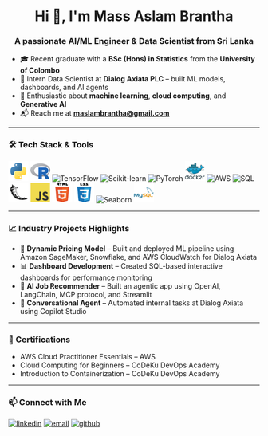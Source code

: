 <h1 align="center">Hi 👋, I'm Mass Aslam Brantha</h1>
<h3 align="center">A passionate AI/ML Engineer & Data Scientist from Sri Lanka</h3>

- 🎓 Recent graduate with a **BSc (Hons) in Statistics** from the **University of Colombo**
- 🧠 Intern Data Scientist at **Dialog Axiata PLC** – built ML models, dashboards, and AI agents  
- 🚀 Enthusiastic about **machine learning**, **cloud computing**, and **Generative AI**  
- 📬 Reach me at **maslambrantha@gmail.com**

---

### 🛠️ Tech Stack & Tools
<p align="left">
  <img src="https://raw.githubusercontent.com/devicons/devicon/master/icons/python/python-original.svg" width="40" height="40" alt="Python"/>
  <img src="https://raw.githubusercontent.com/devicons/devicon/master/icons/r/r-original.svg" width="40" height="40" alt="R"/>
  <img src="https://www.vectorlogo.zone/logos/tensorflow/tensorflow-icon.svg" width="40" height="40" alt="TensorFlow"/>
  <img src="https://upload.wikimedia.org/wikipedia/commons/0/05/Scikit_learn_logo_small.svg" width="40" height="40" alt="Scikit-learn"/>
  <img src="https://www.vectorlogo.zone/logos/pytorch/pytorch-icon.svg" width="40" height="40" alt="PyTorch"/>
  <img src="https://raw.githubusercontent.com/devicons/devicon/master/icons/docker/docker-original-wordmark.svg" width="40" height="40" alt="Docker"/>
  <img src="https://www.vectorlogo.zone/logos/amazon_aws/amazon_aws-icon.svg" width="40" height="40" alt="AWS"/>
  <img src="https://upload.wikimedia.org/wikipedia/commons/f/fb/Sql_data_base_with_logo.png" width="40" height="40" alt="SQL"/>
  <img src="https://raw.githubusercontent.com/devicons/devicon/master/icons/flask/flask-original.svg" width="40" height="40" alt="Flask"/>
  <img src="https://raw.githubusercontent.com/devicons/devicon/master/icons/javascript/javascript-original.svg" width="40" height="40" alt="JavaScript"/>
  <img src="https://raw.githubusercontent.com/devicons/devicon/master/icons/html5/html5-original-wordmark.svg" width="40" height="40" alt="HTML"/>
  <img src="https://raw.githubusercontent.com/devicons/devicon/master/icons/css3/css3-original-wordmark.svg" width="40" height="40" alt="CSS"/>
  <img src="https://seaborn.pydata.org/_images/logo-mark-lightbg.svg" width="40" height="40" alt="Seaborn"/>
  <img src="https://raw.githubusercontent.com/devicons/devicon/master/icons/mysql/mysql-original-wordmark.svg" width="40" height="40" alt="MySQL"/>
</p>

---

### 📈 Industry Projects Highlights

- 🧠 **Dynamic Pricing Model** – Built and deployed ML pipeline using Amazon SageMaker, Snowflake, and AWS CloudWatch for Dialog Axiata  
- 📊 **Dashboard Development** – Created SQL-based interactive dashboards for performance monitoring  
- 🤖 **AI Job Recommender** – Built an agentic app using OpenAI, LangChain, MCP protocol, and Streamlit  
- 💬 **Conversational Agent** – Automated internal tasks at Dialog Axiata using Copilot Studio

---

### 📌 Certifications
- AWS Cloud Practitioner Essentials – AWS  
- Cloud Computing for Beginners – CoDeKu DevOps Academy  
- Introduction to Containerization – CoDeKu DevOps Academy  

---

### 📫 Connect with Me
<p align="left">
  <a href="https://linkedin.com/in/mass-aslam-brantha" target="blank"><img align="center" src="https://raw.githubusercontent.com/rahuldkjain/github-profile-readme-generator/master/src/images/icons/Social/linked-in-alt.svg" alt="linkedin" height="30" width="40" /></a>
  <a href="mailto:maslambrantha@gmail.com"><img align="center" src="https://cdn-icons-png.flaticon.com/512/732/732200.png" height="30" width="40" alt="email" /></a>
  <a href="https://github.com/2020s18006"><img align="center" src="https://cdn-icons-png.flaticon.com/512/25/25231.png" height="30" width="40" alt="github" /></a>
</p>
